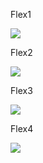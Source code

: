 <p>Flex1</p>
<img src="https://i.ibb.co/pdLWJ9y/a1.png">
<p>Flex2</p>
<img src="https://i.ibb.co/9tY8CnH/a2.png">
<p>Flex3</p>
<img src="https://i.ibb.co/d2KWZK5/a3.png">
<p>Flex4</p>
<img src="https://i.ibb.co/PWcPzjS/a4.png">

